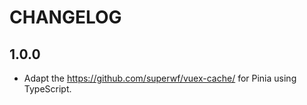 # CHANGELOG

## 1.0.0

- Adapt the https://github.com/superwf/vuex-cache/ for Pinia using TypeScript.
